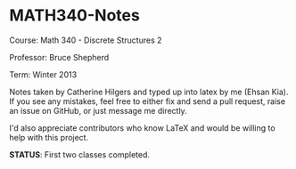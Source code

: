 MATH340-Notes
=============

Course: Math 340 - Discrete Structures 2

Professor: Bruce Shepherd

Term: Winter 2013

Notes taken by Catherine Hilgers and typed up into latex by me (Ehsan Kia).
If you see any mistakes, feel free to either fix and send a pull request, raise an issue on GitHub, or just message me directly.

I'd also appreciate contributors who know LaTeX and would be willing to help with this project.

**STATUS**: First two classes completed.
